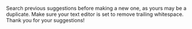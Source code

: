 Search previous suggestions before making a new one, as yours may be a duplicate.
Make sure your text editor is set to remove trailing whitespace.
Thank you for your suggestions!